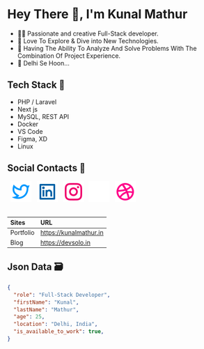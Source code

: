 # Hey There 👋, I'm Kunal Mathur

- 👨‍💻 Passionate and creative Full-Stack developer. 
- 🚀 Love To Explore & Dive into New Technologies.
- 🎯 Having The Ability To Analyze And Solve Problems With The Combination Of Project Experience.
- 📍 Delhi Se Hoon... 

## Tech Stack 🎒

- PHP / Laravel
- Next js
- MySQL, REST API
- Docker
- VS Code
- Figma, XD
- Linux

## Social Contacts 🤝

<div>
 &nbsp;
 <a href="https://twitter.com/iKunalmathur" alt="Twitter"><img alt="" src="https://github.com/iKunalmathur/iKunalmathur/blob/master/assets/icons/twitter-line.svg"></a>
  &nbsp;
  <a href="https://www.linkedin.com/in/ikunalmathur" alt="Linkedin"><img alt="" src="https://github.com/iKunalmathur/iKunalmathur/blob/master/assets/icons/linkedin-box-line.svg"></a>
   &nbsp;
   <a href="https://instagram.com/iKunalmathur" alt="Instagram"><img alt="" src="https://github.com/iKunalmathur/iKunalmathur/blob/master/assets/icons/instagram-line.svg"></a>
    &nbsp;
    <a href="https://www.behance.net/ikunalmathur" alt="Behance"><img alt="" src="https://github.com/iKunalmathur/iKunalmathur/blob/master/assets/icons/behance-line.svg"></a>
     &nbsp;
     <a href="https://dribbble.com/iKunalmathur" alt="Dribbble"><img alt="" src="https://github.com/iKunalmathur/iKunalmathur/blob/master/assets/icons/dribbble-line.svg"></a>
      &nbsp;
 <div>
  
<br />

| Sites      | URL |
| :---        |    :---  |
| Portfolio  | https://kunalmathur.in |
| Blog  | https://devsolo.in |

## Json Data 🗃 
  
```json
{
  "role": "Full-Stack Developer",
  "firstName": "Kunal",
  "lastName": "Mathur",
  "age": 25,
  "location": "Delhi, India",
  "is_available_to_work": true,
}
```
